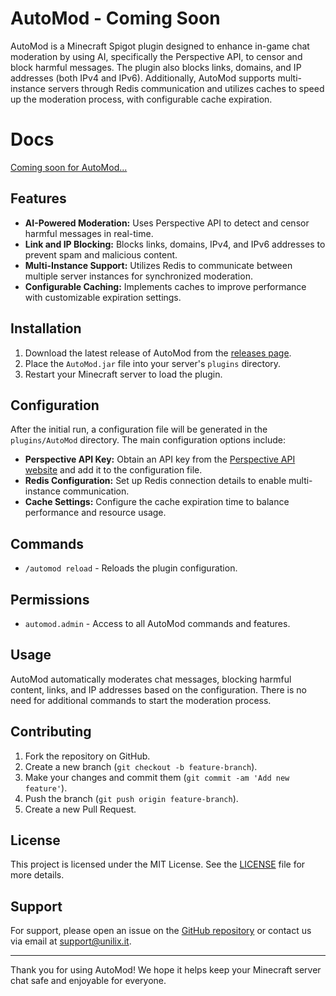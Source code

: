 # AutoMod - Coming Soon

AutoMod is a Minecraft Spigot plugin designed to enhance in-game chat moderation by using AI, specifically the Perspective API, to censor and block harmful messages. The plugin also blocks links, domains, and IP addresses (both IPv4 and IPv6). Additionally, AutoMod supports multi-instance servers through Redis communication and utilizes caches to speed up the moderation process, with configurable cache expiration.

# Docs

[Coming soon for AutoMod...](https://docs.nextdevv.com/)

## Features

- **AI-Powered Moderation:** Uses Perspective API to detect and censor harmful messages in real-time.
- **Link and IP Blocking:** Blocks links, domains, IPv4, and IPv6 addresses to prevent spam and malicious content.
- **Multi-Instance Support:** Utilizes Redis to communicate between multiple server instances for synchronized moderation.
- **Configurable Caching:** Implements caches to improve performance with customizable expiration settings.

## Installation

1. Download the latest release of AutoMod from the [releases page](https://github.com/nextdevv/automod/releases).
2. Place the `AutoMod.jar` file into your server's `plugins` directory.
3. Restart your Minecraft server to load the plugin.

## Configuration

After the initial run, a configuration file will be generated in the `plugins/AutoMod` directory. The main configuration options include:

- **Perspective API Key:** Obtain an API key from the [Perspective API website](https://perspectiveapi.com/) and add it to the configuration file.
- **Redis Configuration:** Set up Redis connection details to enable multi-instance communication.
- **Cache Settings:** Configure the cache expiration time to balance performance and resource usage.

## Commands

- `/automod reload` - Reloads the plugin configuration.

## Permissions

- `automod.admin` - Access to all AutoMod commands and features.

## Usage

AutoMod automatically moderates chat messages, blocking harmful content, links, and IP addresses based on the configuration. There is no need for additional commands to start the moderation process.

## Contributing

1. Fork the repository on GitHub.
2. Create a new branch (`git checkout -b feature-branch`).
3. Make your changes and commit them (`git commit -am 'Add new feature'`).
4. Push the branch (`git push origin feature-branch`).
5. Create a new Pull Request.

## License

This project is licensed under the MIT License. See the [LICENSE](LICENSE) file for more details.

## Support

For support, please open an issue on the [GitHub repository](https://github.com/nextdevv/automod/issues) or contact us via email at support@unilix.it.

---

Thank you for using AutoMod! We hope it helps keep your Minecraft server chat safe and enjoyable for everyone.
